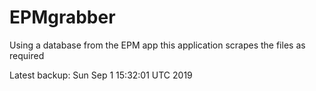 # EPMgrabber
Using a database from the EPM app this application scrapes the files as required


Latest backup: Sun Sep 1 15:32:01 UTC 2019
